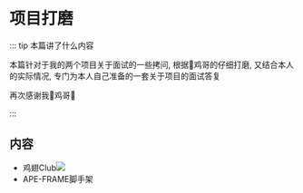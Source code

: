 # 项目打磨

::: tip 本篇讲了什么内容

本篇针对于我的两个项目关于面试的一些拷问, 根据🐔鸡哥的仔细打磨, 又结合本人的实际情况, 专门为本人自己准备的一套关于项目的面试答复

再次感谢我🐔鸡哥🙏

:::



## 内容

* 鸡翅Club![](https://img.shields.io/badge/重要-red)
* APE-FRAME脚手架